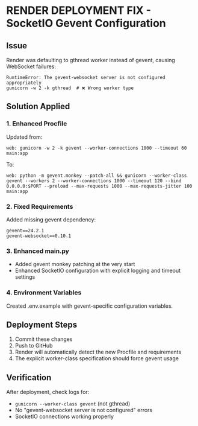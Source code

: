 # RENDER DEPLOYMENT FIX - SocketIO Gevent Configuration

## Issue
Render was defaulting to gthread worker instead of gevent, causing WebSocket failures:
```
RuntimeError: The gevent-websocket server is not configured appropriately
gunicorn -w 2 -k gthread  # ❌ Wrong worker type
```

## Solution Applied

### 1. Enhanced Procfile
Updated from:
```
web: gunicorn -w 2 -k gevent --worker-connections 1000 --timeout 60 main:app
```

To:
```
web: python -m gevent.monkey --patch-all && gunicorn --worker-class gevent --workers 2 --worker-connections 1000 --timeout 120 --bind 0.0.0.0:$PORT --preload --max-requests 1000 --max-requests-jitter 100 main:app
```

### 2. Fixed Requirements
Added missing gevent dependency:
```
gevent==24.2.1
gevent-websocket==0.10.1
```

### 3. Enhanced main.py
- Added gevent monkey patching at the very start
- Enhanced SocketIO configuration with explicit logging and timeout settings

### 4. Environment Variables
Created .env.example with gevent-specific configuration variables.

## Deployment Steps
1. Commit these changes
2. Push to GitHub
3. Render will automatically detect the new Procfile and requirements
4. The explicit worker-class specification should force gevent usage

## Verification
After deployment, check logs for:
- `gunicorn --worker-class gevent` (not gthread)
- No "gevent-websocket server is not configured" errors
- SocketIO connections working properly

